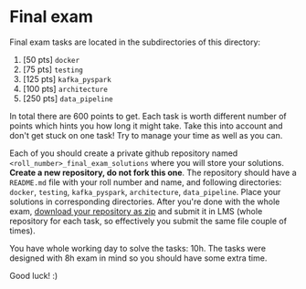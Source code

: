 # Final exam

Final exam tasks are located in the subdirectories of this directory:
1. [50 pts] `docker`
2. [75 pts] `testing`
3. [125 pts] `kafka_pyspark`
4. [100 pts] `architecture`
5. [250 pts] `data_pipeline`

In total there are 600 points to get. Each task is worth different number of points which hints you how long it might take. Take this into account and don't get stuck on one task! Try to manage your time as well as you can.

Each of you should create a private github repository named `<roll_number>_final_exam_solutions` where you will store your solutions. **Create a new repository, do not fork this one**. The repository should have a `README.md` file with your roll number and name, and following directories: `docker`, `testing`, `kafka_pyspark`, `architecture`, `data_pipeline`. Place your solutions in corresponding directories. After you're done with the whole exam, [download your repository as zip](https://sites.northwestern.edu/researchcomputing/resources/downloading-from-github/) and submit it in LMS (whole repository for each task, so effectively you submit the same file couple of times).

You have whole working day to solve the tasks: 10h. The tasks were designed with 8h exam in mind so you should have some extra time.

Good luck! :)
